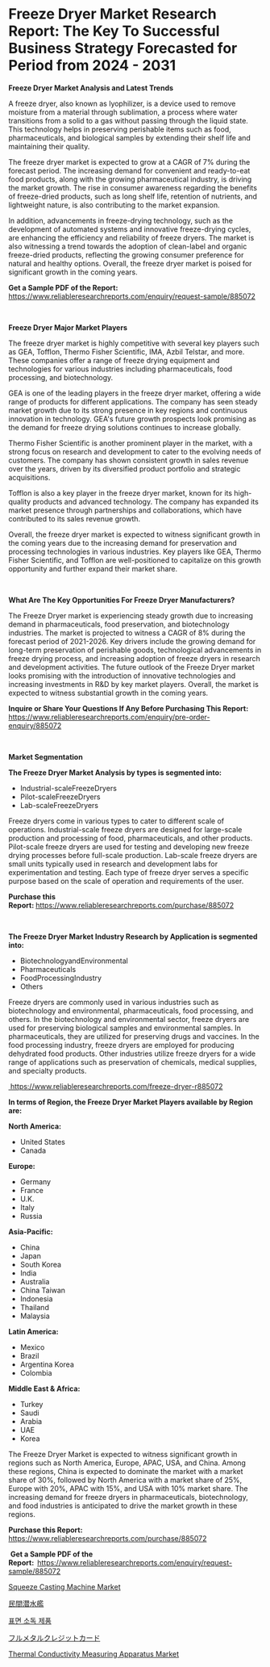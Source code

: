 <p><h1>Freeze Dryer Market Research Report: The Key To Successful Business Strategy Forecasted for Period from 2024 - 2031</h1></p><p><strong>Freeze Dryer Market Analysis and Latest Trends</strong></p>
<p><p>A freeze dryer, also known as lyophilizer, is a device used to remove moisture from a material through sublimation, a process where water transitions from a solid to a gas without passing through the liquid state. This technology helps in preserving perishable items such as food, pharmaceuticals, and biological samples by extending their shelf life and maintaining their quality.</p><p>The freeze dryer market is expected to grow at a CAGR of 7% during the forecast period. The increasing demand for convenient and ready-to-eat food products, along with the growing pharmaceutical industry, is driving the market growth. The rise in consumer awareness regarding the benefits of freeze-dried products, such as long shelf life, retention of nutrients, and lightweight nature, is also contributing to the market expansion.</p><p>In addition, advancements in freeze-drying technology, such as the development of automated systems and innovative freeze-drying cycles, are enhancing the efficiency and reliability of freeze dryers. The market is also witnessing a trend towards the adoption of clean-label and organic freeze-dried products, reflecting the growing consumer preference for natural and healthy options. Overall, the freeze dryer market is poised for significant growth in the coming years.</p></p>
<p><strong>Get a Sample PDF of the Report:&nbsp;</strong> <a href="https://www.reliableresearchreports.com/enquiry/request-sample/885072">https://www.reliableresearchreports.com/enquiry/request-sample/885072</a></p>
<p>&nbsp;</p>
<p><strong>Freeze Dryer Major Market Players</strong></p>
<p><p>The freeze dryer market is highly competitive with several key players such as GEA, Tofflon, Thermo Fisher Scientific, IMA, Azbil Telstar, and more. These companies offer a range of freeze drying equipment and technologies for various industries including pharmaceuticals, food processing, and biotechnology.</p><p>GEA is one of the leading players in the freeze dryer market, offering a wide range of products for different applications. The company has seen steady market growth due to its strong presence in key regions and continuous innovation in technology. GEA's future growth prospects look promising as the demand for freeze drying solutions continues to increase globally.</p><p>Thermo Fisher Scientific is another prominent player in the market, with a strong focus on research and development to cater to the evolving needs of customers. The company has shown consistent growth in sales revenue over the years, driven by its diversified product portfolio and strategic acquisitions.</p><p>Tofflon is also a key player in the freeze dryer market, known for its high-quality products and advanced technology. The company has expanded its market presence through partnerships and collaborations, which have contributed to its sales revenue growth.</p><p>Overall, the freeze dryer market is expected to witness significant growth in the coming years due to the increasing demand for preservation and processing technologies in various industries. Key players like GEA, Thermo Fisher Scientific, and Tofflon are well-positioned to capitalize on this growth opportunity and further expand their market share.</p></p>
<p>&nbsp;</p>
<p><strong>What Are The Key Opportunities For Freeze Dryer Manufacturers?</strong></p>
<p><p>The Freeze Dryer market is experiencing steady growth due to increasing demand in pharmaceuticals, food preservation, and biotechnology industries. The market is projected to witness a CAGR of 8% during the forecast period of 2021-2026. Key drivers include the growing demand for long-term preservation of perishable goods, technological advancements in freeze drying process, and increasing adoption of freeze dryers in research and development activities. The future outlook of the Freeze Dryer market looks promising with the introduction of innovative technologies and increasing investments in R&D by key market players. Overall, the market is expected to witness substantial growth in the coming years.</p></p>
<p><strong>Inquire or Share Your Questions If Any Before Purchasing This Report:</strong> <a href="https://www.reliableresearchreports.com/enquiry/pre-order-enquiry/885072">https://www.reliableresearchreports.com/enquiry/pre-order-enquiry/885072</a></p>
<p>&nbsp;</p>
<p><strong>Market Segmentation</strong></p>
<p><strong>The Freeze Dryer Market Analysis by types is segmented into:</strong></p>
<p><ul><li>Industrial-scaleFreezeDryers</li><li>Pilot-scaleFreezeDryers</li><li>Lab-scaleFreezeDryers</li></ul></p>
<p><p>Freeze dryers come in various types to cater to different scale of operations. Industrial-scale freeze dryers are designed for large-scale production and processing of food, pharmaceuticals, and other products. Pilot-scale freeze dryers are used for testing and developing new freeze drying processes before full-scale production. Lab-scale freeze dryers are small units typically used in research and development labs for experimentation and testing. Each type of freeze dryer serves a specific purpose based on the scale of operation and requirements of the user.</p></p>
<p><strong>Purchase this Report:&nbsp;</strong><a href="https://www.reliableresearchreports.com/purchase/885072">https://www.reliableresearchreports.com/purchase/885072</a></p>
<p>&nbsp;</p>
<p><strong>The Freeze Dryer Market Industry Research by Application is segmented into:</strong></p>
<p><ul><li>BiotechnologyandEnvironmental</li><li>Pharmaceuticals</li><li>FoodProcessingIndustry</li><li>Others</li></ul></p>
<p><p>Freeze dryers are commonly used in various industries such as biotechnology and environmental, pharmaceuticals, food processing, and others. In the biotechnology and environmental sector, freeze dryers are used for preserving biological samples and environmental samples. In pharmaceuticals, they are utilized for preserving drugs and vaccines. In the food processing industry, freeze dryers are employed for producing dehydrated food products. Other industries utilize freeze dryers for a wide range of applications such as preservation of chemicals, medical supplies, and specialty products.</p></p>
<p><a href="https://www.reliableresearchreports.com/freeze-dryer-r885072">&nbsp;https://www.reliableresearchreports.com/freeze-dryer-r885072</a></p>
<p><strong>In terms of Region, the Freeze Dryer Market Players available by Region are:</strong></p>
<p>
    <p> <strong> North America: </strong>
        <ul>
            <li>United States</li>
            <li>Canada</li>
        </ul>
        </p> 
    <p> <strong> Europe: </strong>
        <ul>
            <li>Germany</li>
            <li>France</li>
            <li>U.K.</li>
            <li>Italy</li>
            <li>Russia</li>
        </ul>
        </p> 
    <p> <strong> Asia-Pacific: </strong>
        <ul>
            <li>China</li>
            <li>Japan</li>
            <li>South Korea</li>
            <li>India</li>
            <li>Australia</li>
            <li>China Taiwan</li>
            <li>Indonesia</li>
            <li>Thailand</li>
            <li>Malaysia</li>
        </ul>
        </p> 
    <p> <strong> Latin America: </strong>
        <ul>
            <li>Mexico</li>
            <li>Brazil</li>
            <li>Argentina Korea</li>
            <li>Colombia</li>
        </ul>
        </p> 
    <p> <strong> Middle East & Africa: </strong>
        <ul>
            <li>Turkey</li>
            <li>Saudi</li>
            <li>Arabia</li>
            <li>UAE</li>
            <li>Korea</li>
        </ul>
    </p>
    </p>
<p><p>The Freeze Dryer Market is expected to witness significant growth in regions such as North America, Europe, APAC, USA, and China. Among these regions, China is expected to dominate the market with a market share of 30%, followed by North America with a market share of 25%, Europe with 20%, APAC with 15%, and USA with 10% market share. The increasing demand for freeze dryers in pharmaceuticals, biotechnology, and food industries is anticipated to drive the market growth in these regions.</p></p>
<p><strong>Purchase this Report: </strong><a href="https://www.reliableresearchreports.com/purchase/885072">https://www.reliableresearchreports.com/purchase/885072</a></p>
<p>&nbsp;<strong>Get a Sample PDF of the Report:&nbsp;&nbsp;</strong><a href="https://www.reliableresearchreports.com/enquiry/request-sample/885072">https://www.reliableresearchreports.com/enquiry/request-sample/885072</a></p>
<p><strong></strong></p>
<p><p><a href="https://github.com/juancolorado15/Market-Research-Report-List-2/blob/main/squeeze-casting-machine-market.md">Squeeze Casting Machine Market</a></p><p><a href="https://github.com/ReganWisoky2023/Market-Research-Report-List-1/blob/main/394072926425.md">民間潜水艦</a></p><p><a href="https://medium.com/@jodyomenick905/%ED%91%9C%EB%A9%B4-%EC%86%8C%EB%8F%85%EC%A0%9C-%EC%A0%9C%ED%92%88-%EC%8B%9C%EC%9E%A5-%EA%B2%BD%EC%9F%81-%EB%B6%84%EC%84%9D-%EC%8B%9C%EC%9E%A5-%EB%8F%99%ED%96%A5-%EB%B0%8F-2031%EB%85%84%EA%B9%8C%EC%A7%80%EC%9D%98-%EC%98%88%EC%B8%A1-bf5a1d49256e">표면 소독 제품</a></p><p><a href="https://github.com/cbigkbh02719/Market-Research-Report-List-1/blob/main/331656326424.md">フルメタルクレジットカード</a></p><p><a href="https://github.com/dx0328/Market-Research-Report-List-2/blob/main/thermal-conductivity-measuring-apparatus-market.md">Thermal Conductivity Measuring Apparatus Market</a></p></p>